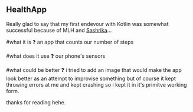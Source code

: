 ## HealthApp
Really glad to say that my first endevour with Kotlin was somewhat successful because of MLH and [Sashrika](https://github.com/sashrikakaur)...

#what it is ❓
an app that counts our number of steps

#what does it use ❓
our phone's sensors 

#what could be better ❓
i tried to add an image that would make the app look better as an attempt to improvise something but of course it kept throwing errors at me and kept crashing so i kept it in it's primitve working form.

thanks for reading hehe.
